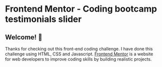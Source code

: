 # Frontend Mentor - Coding bootcamp testimonials slider
## Welcome! 👋

Thanks for checking out this front-end coding challenge.
I have done this challenge using HTML, CSS and Javascript.
[Frontend Mentor](https://www.frontendmentor.io) is a website for web developers to  improve coding skills by building realistic projects.



